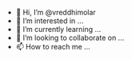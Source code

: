 - 👋 Hi, I’m @vreddhimolar
- 👀 I’m interested in ...
- 🌱 I’m currently learning ...
- 💞️ I’m looking to collaborate on ...
- 📫 How to reach me ...

<!---
vreddhimolar/vreddhimolar is a ✨ special ✨ repository because its `README.md` (this file) appears on your GitHub profile.
You can click the Preview link to take a look at your changes.
--->
